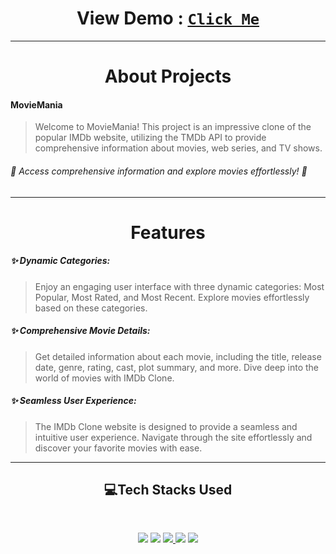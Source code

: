 <h1 align="center"><b>View Demo</b> : <code><a href="https://movie-mania-kappa.vercel.app/">Click Me</a></code></li> </h1>

<hr>

<h1 align="center">About Projects </h1>

#### MovieMania
> Welcome to MovieMania! This project is an impressive clone of the popular IMDb website, utilizing the TMDb API to provide comprehensive information about movies, web series, and TV shows.

###### 🚀 Access comprehensive information and explore movies effortlessly! 🚀

<hr>
<h1 align="center">Features</h1>

##### ✨ Dynamic Categories: 
>Enjoy an engaging user interface with three dynamic categories: Most Popular, Most Rated, and Most Recent. Explore movies effortlessly based on these categories.

##### ✨ Comprehensive Movie Details:
> Get detailed information about each movie, including the title, release date, genre, rating, cast, plot summary, and more. Dive deep into the world of movies with IMDb Clone.

##### ✨ Seamless User Experience: 
> The IMDb Clone website is designed to provide a seamless and intuitive user experience. Navigate through the site effortlessly and discover your favorite movies with ease.
<hr>

<h2 align="center">💻Tech Stacks Used</h2>
<br>
<p align='center'>
 <a href="https://html.com/"><img src="https://img.shields.io/badge/html5%20-%23E34F26.svg?&style=for-the-badge&logo=html5&logoColor=white" /></a>
 <a href="https://en.wikipedia.org/wiki/CSS"><img src="https://img.shields.io/badge/css3%20-%231572B6.svg?&style=for-the-badge&logo=css3&logoColor=white" /></a>
 <a href="https://developer.mozilla.org/en-US/docs/Web/JavaScript">
    <img src="https://img.shields.io/badge/javascript%20-%23323330.svg?&style=for-the-badge&logo=javascript&logoColor=%23F7DF1E" />
  </a>
 <a href="https://getbootstrap.com/"><img src="https://img.shields.io/badge/bootstrap%20-%23563D7C.svg?&style=for-the-badge&logo=bootstrap&logoColor=white" /></a>
<a href="https://reactjs.org/"><img src="https://img.shields.io/badge/react%20-%2320232a.svg?&style=for-the-badge&logo=react&logoColor=%2361DAFB" /></a>

 </p>